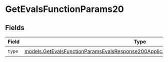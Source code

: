 # GetEvalsFunctionParams20


## Fields

| Field                                                                                                                                                                            | Type                                                                                                                                                                             | Required                                                                                                                                                                         | Description                                                                                                                                                                      |
| -------------------------------------------------------------------------------------------------------------------------------------------------------------------------------- | -------------------------------------------------------------------------------------------------------------------------------------------------------------------------------- | -------------------------------------------------------------------------------------------------------------------------------------------------------------------------------- | -------------------------------------------------------------------------------------------------------------------------------------------------------------------------------- |
| `type`                                                                                                                                                                           | [models.GetEvalsFunctionParamsEvalsResponse200ApplicationJSONResponseBodyData520Type](../models/getevalsfunctionparamsevalsresponse200applicationjsonresponsebodydata520type.md) | :heavy_check_mark:                                                                                                                                                               | N/A                                                                                                                                                                              |